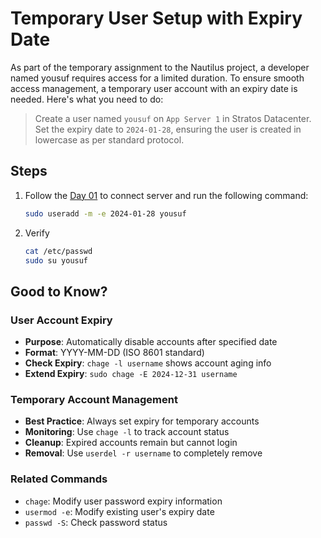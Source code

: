 # Temporary User Setup with Expiry Date

As part of the temporary assignment to the Nautilus project, a developer named yousuf requires access for a limited duration. To ensure smooth access management, a temporary user account with an expiry date is needed. Here's what you need to do:

> Create a user named `yousuf` on `App Server 1` in Stratos Datacenter. Set the expiry date to `2024-01-28`, ensuring the user is created in lowercase as per standard protocol.

## Steps

1. Follow the [Day 01](./001.md) to connect server and run the following command:

    ```sh
    sudo useradd -m -e 2024-01-28 yousuf
    ```

2. Verify

    ```sh
    cat /etc/passwd
    sudo su yousuf
    ```

## Good to Know?

### User Account Expiry

- **Purpose**: Automatically disable accounts after specified date
- **Format**: YYYY-MM-DD (ISO 8601 standard)
- **Check Expiry**: `chage -l username` shows account aging info
- **Extend Expiry**: `sudo chage -E 2024-12-31 username`

### Temporary Account Management

- **Best Practice**: Always set expiry for temporary accounts
- **Monitoring**: Use `chage -l` to track account status
- **Cleanup**: Expired accounts remain but cannot login
- **Removal**: Use `userdel -r username` to completely remove

### Related Commands

- `chage`: Modify user password expiry information
- `usermod -e`: Modify existing user's expiry date
- `passwd -S`: Check password status
